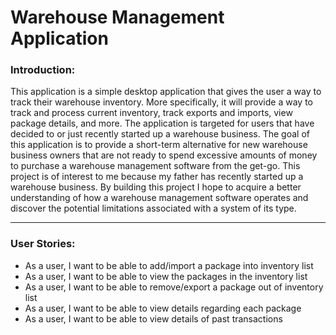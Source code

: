# Warehouse Management Application

### Introduction: 
This application is a simple desktop application that gives the user a way to track their warehouse inventory.
More specifically, it will provide a way to track and process current inventory, track exports and 
imports, view package details, and more. The application is targeted for users that have decided to or just recently
started up a warehouse business. The goal of this application is to provide a short-term alternative
for new warehouse business owners that are not ready to spend excessive amounts of money to purchase a
warehouse management software from the get-go. 
This project is of interest to me because my father has recently started up a warehouse business. By building 
this project I hope to acquire a better understanding of how a warehouse management software operates and discover the 
potential limitations associated with a system of its type.  

---

### User Stories: 
- As a user, I want to be able to add/import a package into inventory list
- As a user, I want to be able to view the packages in the inventory list
- As a user, I want to be able to remove/export a package out of inventory list 
- As a user, I want to be able to view details regarding each package
- As a user, I want to be able to view details of past transactions






